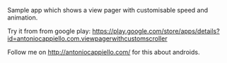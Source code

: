 Sample app which shows a view pager with customisable speed and animation.

Try it from from google play:
https://play.google.com/store/apps/details?id=antoniocappiello.com.viewpagerwithcustomscroller

Follow me on http://antoniocappiello.com/ for this about androids.
